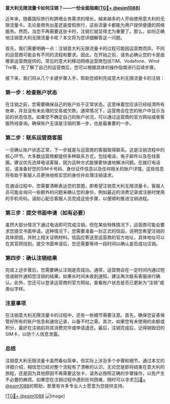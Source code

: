 **意大利无限流量卡如何注销？——一份全面指南[[TG💪+ @esim1088](https://t.me/s/esim1088)]**

近年来，随着国际旅行和跨境业务需求的增长，越来越多的人开始使用意大利的无限流量卡。无论是商务出差还是度假旅行，这些流量卡都能为用户提供便捷的网络服务。然而，当您不再需要这张卡时，注销它就显得尤为重要了。那么，如何正确地注销意大利无限流量卡呢？本文将为您详细解答这一问题。

首先，我们需要明确一点：注销意大利无限流量卡的过程可能因运营商而异。不同的运营商可能会有不同的流程和要求。因此，在开始之前，请务必确认您的卡是由哪家运营商提供的。常见的意大利移动网络运营商包括TIM、Vodafone、Wind Tre等。在了解了自己的运营商后，您可以根据具体的操作指南进行后续步骤。

接下来，我们将从几个关键步骤入手，帮助您顺利完成意大利无限流量卡的注销：

### **第一步：检查账户状态**
在注销之前，您需要确保自己的账户处于正常状态。这意味着您应该已经结清所有账单，并且没有未处理的交易或欠款。通常情况下，运营商会在您的账户中显示当前的状态信息。如果您不确定自己的账户状况，可以通过运营商的官方网站或者客服热线查询。确保账户无误是注销的第一步，也是最重要的一步。

### **第二步：联系运营商客服**
一旦确认账户状态正常，下一步就是与运营商的客服取得联系。这是注销流程中的核心环节。大多数运营商都提供多种联系方式，包括电话、电子邮件以及在线客服。建议优先选择电话客服，因为这种方式能够更快速地解决问题。在拨打电话前，请准备好您的SIM卡号码、身份证件信息以及任何相关的账户详情。这些信息将有助于客服人员更快地核实您的身份并处理注销请求。

在通话过程中，您需要清晰表达您的意图，即希望注销意大利无限流量卡。客服人员可能会询问一些额外的问题来确认您的身份，例如最近的消费记录或注册时使用的手机号码。请耐心配合客服人员完成这些步骤，以便顺利推进注销进程。

### **第三步：提交书面申请（如有必要）**
虽然大部分情况下通过电话即可完成注销，但在某些特殊情况下，运营商可能会要求您提交书面申请。这种情况下，您需要准备一封正式的信函，说明您希望注销的具体原因，并附上相关证明材料。信函应寄送至运营商的官方地址，具体地址可以在其官网找到。提交书面申请后，您还需要等待一段时间以确认是否成功注销。

### **第四步：确认注销结果**
完成上述步骤后，您需要确认注销是否成功。通常，运营商会在一定时间内通过短信或邮件通知您注销的结果。如果长时间未收到通知，建议再次联系客服进行确认。此外，您还可以登录运营商的官方网站，查看账户状态是否已更新为“注销”或类似字样。

### **注意事项**
在注销意大利无限流量卡的过程中，还有一些细节需要注意。首先，确保您妥善保管好所有的账户信息和通信记录，以备不时之需。其次，如果您有未使用的余额或积分，最好在注销前将其消费完毕或申请退还。最后，注销完成后，记得销毁旧的SIM卡，以防个人信息泄露。

### **总结**
注销意大利无限流量卡虽然看似简单，但实际上涉及多个步骤和细节。通过本文的详细介绍，相信您已经对整个流程有了清晰的认识。无论您是即将结束在意大利的旅程，还是因为其他原因不再需要这张卡，请务必按照正确的步骤操作，以免产生不必要的麻烦。如果您在注销过程中遇到任何困难，随时可以寻求[TG💪+ @esim1088](https://t.me/s/esim1088)的帮助，那里有许多专业人士愿意为您提供支持。

[[TG💪+ @esim1088](https://t.me/s/esim1088) ![Image](https://i.postimg.cc/4NQfJmqS/Snipaste-2025-05-13-00-14-12.png)]
